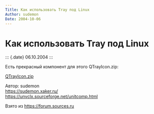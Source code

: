 ```yaml
---
Title: Как использовать Tray под Linux
Author: sudemon
Date: 2004-10-06
---
```



Как использовать Tray под Linux
===============================

::: {.date}
06.10.2004
:::

Есть прекрасный компонент для этого QTrayIcon.zip:

[QTrayIcon.zip](QTrayIcon.zip)

Автор: sudemon  
<https://sudemon.xaker.ru/>  
<https://unvclx.sourceforge.net/unitcomp.html>

Взято из <https://forum.sources.ru>
